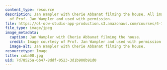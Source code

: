 ```yaml
---
content_type: resource
description: Jan Wampler with Cherie Abbanat filming the house. All images are courtesy
  of Prof. Jan Wampler and used with permission.
file: https://ol-ocw-studio-app-production.s3.amazonaws.com/courses/4-196-architecture-design-level-ii-cuba-studio-spring-2004/7d78525a6b478ddf05233d1b900b91d0_cuba08.jpg
file_type: image/jpeg
image_metadata:
  caption: Jan Wampler with Cherie Abbanat filming the house.
  credit: Image courtesy of Prof. Jan Wampler and used with permission.
  image-alt: Jan Wampler with Cherie Abbanat filming the house.
resourcetype: Image
title: cuba08.jpg
uid: 7d78525a-6b47-8ddf-0523-3d1b900b91d0
---
```


